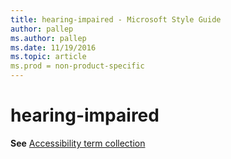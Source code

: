 ```yaml
---
title: hearing-impaired - Microsoft Style Guide
author: pallep
ms.author: pallep
ms.date: 11/19/2016
ms.topic: article
ms.prod = non-product-specific
---
```


# hearing-impaired

**See** [Accessibility term collection](/style-guide/a-z-word-list-term-collections/term-collections/accessibility-terms)
